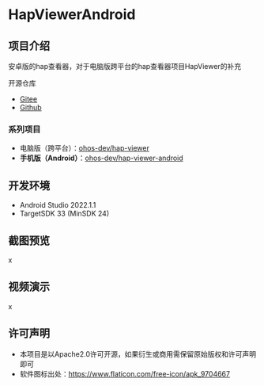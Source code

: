 # HapViewerAndroid

## 项目介绍

安卓版的hap查看器，对于电脑版跨平台的hap查看器项目HapViewer的补充

开源仓库

- [Gitee](https://gitee.com/ohos-dev/hap-viewer-android)
- [Github](https://github.com/ohos-dev/hap-viewer-android)

### 系列项目

- 电脑版（跨平台）：[ohos-dev/hap-viewer](https://gitee.com/ohos-dev/hap-viewer)
- **手机版（Android）**：[ohos-dev/hap-viewer-android](https://gitee.com/ohos-dev/hap-viewer-android)

## 开发环境

- Android Studio 2022.1.1
- TargetSDK 33 (MinSDK 24)

## 截图预览

x

## 视频演示

x

## 许可声明

- 本项目是以Apache2.0许可开源，如果衍生或商用需保留原始版权和许可声明即可
- 软件图标出处：https://www.flaticon.com/free-icon/apk_9704667
